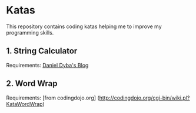 # Katas

This repository contains coding katas helping me to improve my programming skills.

## 1. String Calculator
Requirements: [Daniel Dyba's Blog](http://danieldyba.com/blog/2011/11/23/string-calculator-kata-without-if/)

## 2. Word Wrap
Requirements: [from codingdojo.org] (http://codingdojo.org/cgi-bin/wiki.pl?KataWordWrap)
